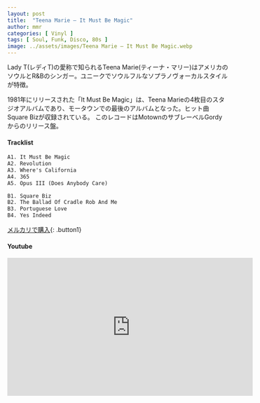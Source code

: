 ```yaml
---
layout: post
title:  "Teena Marie – It Must Be Magic"
author: mmr
categories: [ Vinyl ]
tags: [ Soul, Funk, Disco, 80s ]
image: ../assets/images/Teena Marie – It Must Be Magic.webp
---
```


Lady T(レディT)の愛称で知られるTeena Marie(ティーナ・マリー)はアメリカのソウルとR&Bのシンガー。ユニークでソウルフルなソプラノヴォーカルスタイルが特徴。

1981年にリリースされた「It Must Be Magic」は、Teena Marieの4枚目のスタジオアルバムであり、モータウンでの最後のアルバムとなった。ヒット曲Square Bizが収録されている。
このレコードはMotownのサブレーベルGordyからのリリース盤。

#### Tracklist
```md
A1. It Must Be Magic
A2. Revolution
A3. Where's California
A4. 365
A5. Opus III (Does Anybody Care)

B1. Square Biz
B2. The Ballad Of Cradle Rob And Me
B3. Portuguese Love
B4. Yes Indeed
```

[メルカリで購入](https://jp.mercari.com/item/m75939972774?afid=6142608987){: .button1}

#### Youtube
<iframe width="560" height="315" src="https://www.youtube.com/embed/Td7lZfVD164?si=rEtr_p_HG74v4y0u" title="YouTube video player" frameborder="0" allow="accelerometer; autoplay; clipboard-write; encrypted-media; gyroscope; picture-in-picture; web-share" referrerpolicy="strict-origin-when-cross-origin" allowfullscreen></iframe>